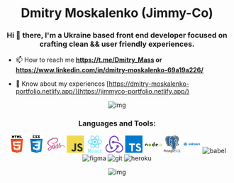 <h1 align="center">Dmitry Moskalenko (Jimmy-Co)</h1>
<h3 align="center">Hi 👋 there, I'm a Ukraine based front end developer focused on crafting clean && user friendly experiences.</h3>

- 📫 How to reach me **https://t.me/Dmitry_Mass or https://www.linkedin.com/in/dmitry-moskalenko-69a19a226/**

- 📄 Know about my experiences [https://dmitry-moskalenko-portfolio.netlify.app/](https://jimmyco-portfolio.netlify.app/)

       
<p align="center"> <img src="https://images.unsplash.com/photo-1554306274-f23873d9a26c?ixlib=rb-1.2.1&ixid=MnwxMjA3fDB8MHxwaG90by1wYWdlfHx8fGVufDB8fHx8&auto=format&fit=crop&w=2070&q=80" alt="img"
       /> </p>

<h3 align="center">Languages and Tools:</h3>
<p align="center"> <img src="https://raw.githubusercontent.com/devicons/devicon/master/icons/html5/html5-original-wordmark.svg"
      alt="html5" width="40" height="40" />
    <img src="https://raw.githubusercontent.com/devicons/devicon/master/icons/css3/css3-original-wordmark.svg"
      alt="css3" width="40" height="40" />
    <img src="https://raw.githubusercontent.com/devicons/devicon/master/icons/sass/sass-original.svg" alt="sass"
      width="40" height="40" />
    <img src="https://raw.githubusercontent.com/devicons/devicon/master/icons/javascript/javascript-original.svg"
      alt="javascript" width="40" height="40" />
    <img src="https://raw.githubusercontent.com/devicons/devicon/master/icons/react/react-original-wordmark.svg"
      alt="react" width="40" height="40" />
    <img src="https://raw.githubusercontent.com/devicons/devicon/master/icons/redux/redux-original.svg" alt="redux"
      width="40" height="40" />
    <img src="https://raw.githubusercontent.com/devicons/devicon/master/icons/typescript/typescript-original.svg"
      alt="typescript" width="40" height="40" />
    <img src="https://raw.githubusercontent.com/devicons/devicon/master/icons/nodejs/nodejs-original-wordmark.svg"
      alt="nodejs" width="40" height="40" />
    <img
      src="https://raw.githubusercontent.com/devicons/devicon/master/icons/postgresql/postgresql-original-wordmark.svg"
      alt="postgresql" width="40" height="40" />
    <img
      src="https://raw.githubusercontent.com/devicons/devicon/d00d0969292a6569d45b06d3f350f463a0107b0d/icons/webpack/webpack-original-wordmark.svg"
      alt="webpack" width="40" height="40" />
    <img src="https://www.vectorlogo.zone/logos/babeljs/babeljs-icon.svg" alt="babel" width="40" height="40" />
    <img src="https://www.vectorlogo.zone/logos/figma/figma-icon.svg" alt="figma" width="40" height="40" />
    <img src="https://www.vectorlogo.zone/logos/git-scm/git-scm-icon.svg" alt="git" width="40" height="40" />
    <img src="https://www.vectorlogo.zone/logos/heroku/heroku-icon.svg" alt="heroku" width="40" height="40" /> </p>
<p align="center"><img src="https://images.unsplash.com/photo-1627399270231-7d36245355a9?ixlib=rb-1.2.1&ixid=MnwxMjA3fDB8MHxwaG90by1wYWdlfHx8fGVufDB8fHx8&auto=format&fit=crop&w=774&q=80" alt="img" /></p>
